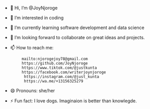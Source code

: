 - 👋 Hi, I’m @JoyNjoroge
- 👀 I’m interested in coding
- 🌱 I’m currently learning software development and data science
- 💞️ I’m looking forward to collaborate on great ideas and projects.
- 📫 How to reach me:
  
           mailto:njorogejoy78@gmail.com                      
           https://github.com/JoyNjoroge                         
           https://www.tiktok.com/@justkunta                          
           https://facebook.com/writerjoynjoroge
            https://instagram.com/@just_kunta                          
            https://wa.me/+13156325279    

- 😄 Pronouns: she/her
- ⚡ Fun fact: I love dogs. Imaginaion is better than knowlegde.
<!---
JoyNjoroge/JoyNjoroge is a ✨ special ✨ repository because its `README.md` (this file) appears on your GitHub profile.
You can click the Preview link to take a look at your changes.
--->
